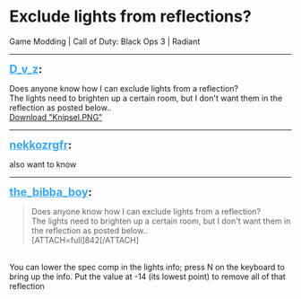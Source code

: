 # Exclude lights from reflections?
Game Modding | Call of Duty: Black Ops 3 | Radiant

---
<strong style="font-size: 1.4em;"><span style="text-decoration: underline;text-decoration-color: #34a7f9;"><span style="color:#34a7f9;">D_v_z</span></span>:</strong>

<p>Does anyone know how I can exclude lights from a reflection?<br />The lights need to brighten up a certain room, but I don&#39;t want them in the reflection as posted below..<br /><a href="{{ '/wiki/threads/assets/a.842.PNG' | relative_url }}">Download "Knipsel.PNG"</a></p>

---
<strong style="font-size: 1.4em;"><span style="text-decoration: underline;text-decoration-color: #34a7f9;"><span style="color:#34a7f9;">nekkozrgfr</span></span>:</strong>

<p>also want to know</p>

---
<strong style="font-size: 1.4em;"><span style="text-decoration: underline;text-decoration-color: #34a7f9;"><span style="color:#34a7f9;">the_bibba_boy</span></span>:</strong>

<p><blockquote>Does anyone know how I can exclude lights from a reflection?<br />The lights need to brighten up a certain room, but I don&#39;t want them in the reflection as posted below..<br />[ATTACH=full]842[/ATTACH]<br /></blockquote><br />You can lower the spec comp in the lights info; press N on the keyboard to bring up the info. Put the value at -14 (its lowest point) to remove all of that reflection</p>
